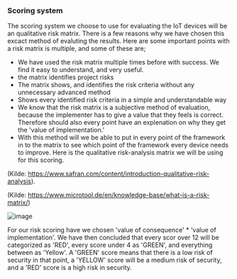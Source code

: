 ### Scoring system

The scoring system we choose to use for evaluating the IoT devices will be an qualitative risk matrix. There is a few reasons why we have chosen this excact method of evaluting the results. Here are some important points with a risk matrix is multiple, and some of these are;
- We have used the risk matrix multiple times before with success. We find it easy to understand, and very useful.
- the matrix identifies project risks
- The matrix shows, and identifies the risk criteria without any unnecessary advanced method
- Shows every identified risk criteria in a simple and understandable way 
- We know that the risk matrix is a subjective method of evaluation, because the implementer has to give a value that they feels is correct. Therefore should also every point have an explenation on why they get the 'value of implementation.'
- With this method will we be able to put in every point of the framework in to the matrix to see which point of the framework every device needs to improve. 
 Here is the qualitative risk-analysis matrix we will be using for this scoring.
 
(Kilde: https://www.safran.com/content/introduction-qualitative-risk-analysis).
 
(Kilde: https://www.microtool.de/en/knowledge-base/what-is-a-risk-matrix/)
 <br>
 
![image](https://user-images.githubusercontent.com/76153202/160604708-a82f28f6-b112-42bd-a1d2-2203bbe78b88.png)


For our risk scoring have we chosen 'value of consequence' * 'value of implementation'. We have then concluded that every scor over 12 will be categorized as 'RED', every score under 4 as 'GREEN', and everything between as 'Yellow'. A 'GREEN' score means that there is a low risk of security in that point, a 'YELLOW' score will be a medium risk of security, and a 'RED' score is a high risk in security.
